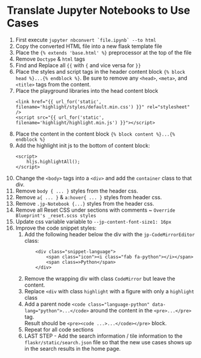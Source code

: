 # Translate Jupyter Notebooks to Use Cases

1. First execute ```jupyter nbconvert `file.ipynb` --to html```
1. Copy the converted HTML file into a new flask template file
1. Place the `{% extends 'base.html' %}` preprocessor at the top of the file
1. Remove `Doctype` & `html` tags
1. Find and Replace all `{{` with `{` and vice versa for `}}`
1. Place the styles and script tags in the header content block `{% block head %}...{% endblock %}`. Be sure to remove any `<head>`, `<meta>`, and `<title>` tags from the content.
1. Place the playground libraries into the head content block
    ```<!-- Load in the highlight js -->
    <link href="{{ url_for('static', filename='highlight/styles/default.min.css') }}" rel="stylesheet" />
    <script src="{{ url_for('static', filename='highlight/highlight.min.js') }}"></script>
    ```
1. Place the content in the content block `{% block content %}...{% endblock %}`
1. Add the highlight init js to the bottom of content block:
    ```
    <script>
        hljs.highlightAll();
    </script>
    ```
1. Change the `<body>` tags into a `<div>` and add the `container` class to that div.
1. Remove `body { ... }` styles from the header css.
1. Remove `a{ ... }` & `a:hover{ ... }` styles from header css.
1. Remove `.jp-Notebook {...}` styles from the header css.
1. Remove all Reset CSS under sections with comments ~ `Override Blueprint's _reset.scss styles`
1. Update css variable variable to `--jp-content-font-size1: 16px`
1. Improve the code snippet styles:
    1. Add the following header below the div with the ```jp-CodeMirrorEditor``` class:
        ```
            <div class="snippet-language">
                <span class="icon"><i class="fab fa-python"></i></span>
                <span class=>Python</span>
            </div>
        ```
    1. Remove the wrapping div with class `CodeMirror` but leave the content.
    1. Replace `<div` with class `highlight` with a figure with only a `highlight` class
    1. Add a parent node `<code class="language-python" data-lang="python">...</code>` around the content in the `<pre>...</pre>` tag.  
    Result should be `<pre><code ...>...</code></pre>` block.
    1. Repeat for all code sections
    1. LAST STEP - Add the search information / tile information to the `flaskr/static/search.json` file so that the new use cases shows up in the search results in the home page.